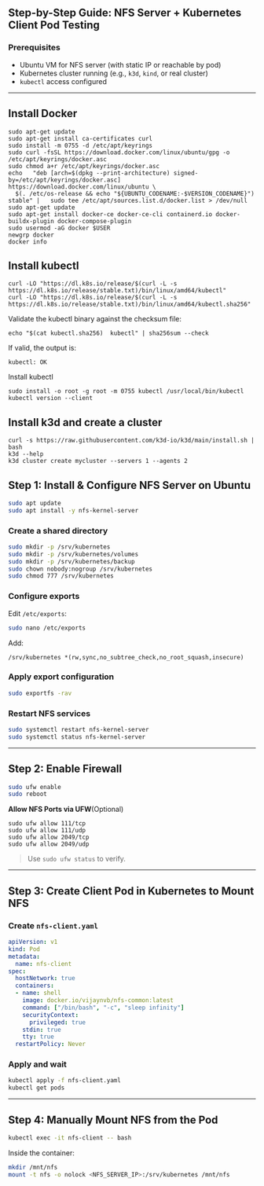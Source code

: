 ## Step-by-Step Guide: NFS Server + Kubernetes Client Pod Testing

### Prerequisites

* Ubuntu VM for NFS server (with static IP or reachable by pod)
* Kubernetes cluster running (e.g., `k3d`, `kind`, or real cluster)
* `kubectl` access configured

---

## Install Docker 

```
sudo apt-get update
sudo apt-get install ca-certificates curl
sudo install -m 0755 -d /etc/apt/keyrings
sudo curl -fsSL https://download.docker.com/linux/ubuntu/gpg -o /etc/apt/keyrings/docker.asc
sudo chmod a+r /etc/apt/keyrings/docker.asc
echo   "deb [arch=$(dpkg --print-architecture) signed-by=/etc/apt/keyrings/docker.asc] https://download.docker.com/linux/ubuntu \
  $(. /etc/os-release && echo "${UBUNTU_CODENAME:-$VERSION_CODENAME}") stable" |   sudo tee /etc/apt/sources.list.d/docker.list > /dev/null
sudo apt-get update
sudo apt-get install docker-ce docker-ce-cli containerd.io docker-buildx-plugin docker-compose-plugin
sudo usermod -aG docker $USER
newgrp docker
docker info
```

## Install kubectl

```
curl -LO "https://dl.k8s.io/release/$(curl -L -s https://dl.k8s.io/release/stable.txt)/bin/linux/amd64/kubectl"
curl -LO "https://dl.k8s.io/release/$(curl -L -s https://dl.k8s.io/release/stable.txt)/bin/linux/amd64/kubectl.sha256"
```

Validate the kubectl binary against the checksum file:

```
echo "$(cat kubectl.sha256)  kubectl" | sha256sum --check
```

If valid, the output is:

```
kubectl: OK
```

Install kubectl

```
sudo install -o root -g root -m 0755 kubectl /usr/local/bin/kubectl
kubectl version --client
```

## Install k3d and create a cluster

```
curl -s https://raw.githubusercontent.com/k3d-io/k3d/main/install.sh | bash
k3d --help
k3d cluster create mycluster --servers 1 --agents 2
```

## Step 1: Install & Configure NFS Server on Ubuntu

```bash
sudo apt update
sudo apt install -y nfs-kernel-server
```

### Create a shared directory

```bash
sudo mkdir -p /srv/kubernetes
sudo mkdir -p /srv/kubernetes/volumes
sudo mkdir -p /srv/kubernetes/backup
sudo chown nobody:nogroup /srv/kubernetes
sudo chmod 777 /srv/kubernetes
```

### Configure exports

Edit `/etc/exports`:

```bash
sudo nano /etc/exports
```

Add:

```
/srv/kubernetes *(rw,sync,no_subtree_check,no_root_squash,insecure)
```

### Apply export configuration

```bash
sudo exportfs -rav
```

### Restart NFS services

```bash
sudo systemctl restart nfs-kernel-server
sudo systemctl status nfs-kernel-server
```

---

## Step 2: Enable Firewall

```bash
sudo ufw enable
sudo reboot
```

**Allow NFS Ports via UFW**(Optional)

```
sudo ufw allow 111/tcp
sudo ufw allow 111/udp
sudo ufw allow 2049/tcp
sudo ufw allow 2049/udp
```

> Use `sudo ufw status` to verify.

---

## Step 3: Create Client Pod in Kubernetes to Mount NFS

### Create `nfs-client.yaml`

```yaml
apiVersion: v1
kind: Pod
metadata:
  name: nfs-client
spec:
  hostNetwork: true
  containers:
  - name: shell
    image: docker.io/vijaynvb/nfs-common:latest
    command: ["/bin/bash", "-c", "sleep infinity"]
    securityContext:
      privileged: true
    stdin: true
    tty: true
  restartPolicy: Never
```

### Apply and wait

```bash
kubectl apply -f nfs-client.yaml
kubectl get pods
```

---

## Step 4: Manually Mount NFS from the Pod

```bash
kubectl exec -it nfs-client -- bash
```

Inside the container:

```bash
mkdir /mnt/nfs
mount -t nfs -o nolock <NFS_SERVER_IP>:/srv/kubernetes /mnt/nfs
```